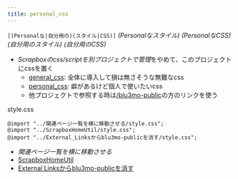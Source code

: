 ```yaml
---
title: personal_css
---
```


`[(Personalな|自分用の)(スタイル|CSS)]` *(Personalなスタイル)​* *(PersonalなCSS)​* *(自分用のスタイル)​* *(自分用のCSS)​*

* *Scrapboxのcss/scriptを別プロジェクトで管理*をやめて、このプロジェクトにcssを置く
  * [general_css](general_css.md): 全体に導入して損は無さそうな無難なcss
  * [personal_css](personal_css.md): 癖があるけど個人で使いたいcss
  * 他プロジェクトで参照する時は[/blu3mo-public](https://scrapbox.io/blu3mo-public)の方のリンクを使う

style.css

````
@import "../関連ページ一覧を横に移動させる/style.css";
@import "../ScrapboxHomeUtil/style.css";
@import "../External_Linksからblu3mo-publicを消す/style.css";
````

* *関連ページ一覧を横に移動させる*
* [ScrapboxHomeUtil](ScrapboxHomeUtil.md)
* [External Linksからblu3mo-publicを消す](External%20Links%E3%81%8B%E3%82%89blu3mo-public%E3%82%92%E6%B6%88%E3%81%99.md)
